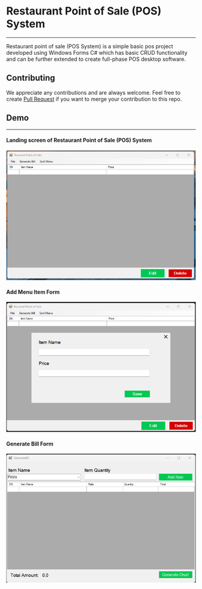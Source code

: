 # Restaurant Point of Sale (POS) System
---
Restaurant point of sale (POS System) is a simple basic pos project developed using Windows Forms C# which has basic CRUD functionality and can be further extended to create full-phase POS desktop software.

## Contributing
We appreciate any contributions and are always welcome. Feel free to create [Pull Request](https://github.com/kiranshahi/Restaurant-Point-of-Sale-POS-System/pulls) if you want to merge your contribution to this repo.

## Demo
---

#### Landing screen of Restaurant Point of Sale (POS) System
![Home Screen of Restaurant Point of Sale (POS) System][homeScreen]

[homeScreen]: https://github.com/kiranshahi/Restaurant-Point-of-Sale-POS-System/blob/master/Screenshots/landing-screen.png "Restaurant Point of Sale (POS) System"


#### Add Menu Item Form
![Add Menu Item form of Restaurant Point of Sale (POS) System][add-menu]

[add-menu]: https://github.com/kiranshahi/Restaurant-Point-of-Sale-POS-System/blob/master/Screenshots/add-menu-item.png "Add Menu Item Restaurant Point of Sale (POS) System"


#### Generate Bill Form
![Generate Bill Form of Restaurant Point of Sale (POS) System][generate-bill]

[generate-bill]: https://github.com/kiranshahi/Restaurant-Point-of-Sale-POS-System/blob/master/Screenshots/generate-bill.png "Generate Bill Form Restaurant Point of Sale (POS) System"
